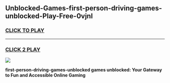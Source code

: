 
## Unblocked-Games-first-person-driving-games-unblocked-Play-Free-0vjnl
<h3>
<a href="https://premium76.site?title=first-person-driving-games-unblocked&ref=18A1">CLICK TO PLAY</a></h3>
<hr>

<h3>
<a href="https://premium76.site?title=first-person-driving-games-unblocked&ref=18A1">CLICK 2 PLAY</a>
  
</h3>

<a href="https://premium76.site?title=first-person-driving-games-unblocked&ref=18A1"><img src="https://clearcache.store/games.png"></a>


**first-person-driving-games-unblocked games unblocked: Your Gateway to Fun and Accessible Online Gaming**
